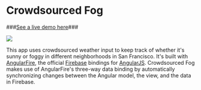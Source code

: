 Crowdsourced Fog
=================

###[See a live demo here](http://sararob.github.io/crowdsourced-fog/)###

<a href="http://sararob.github.io/crowdsourced-fog/" target="_blank"><img src="demo.png"/></a>

This app uses crowdsourced weather input to keep track of whether it's sunny or foggy in different neighborhoods in San Francisco. It's built with [AngularFire](http://angularfire.com/), the official [Firebase](https://www.firebase.com/) bindings for [AngularJS](http://angularjs.org/). Crowdsourced Fog makes use of AngularFire's three-way data binding by automatically synchronizing changes between the Angular model, the view, and the data in Firebase.

